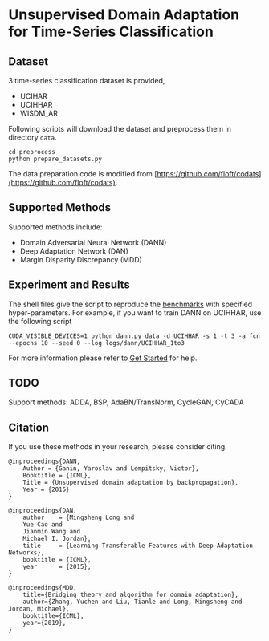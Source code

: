 # Unsupervised Domain Adaptation for Time-Series Classification

## Dataset
3 time-series classification dataset is provided,

- UCIHAR
- UCIHHAR
- WISDM_AR

Following scripts will download the dataset and preprocess them in directory ``data``.

```shell
cd preprocess
python prepare_datasets.py
```

The data preparation code is modified from [https://github.com/floft/codats](https://github.com/floft/codats).

## Supported Methods

Supported methods include:

- Domain Adversarial Neural Network (DANN)
- Deep Adaptation Network (DAN)
- Margin Disparity Discrepancy (MDD)

## Experiment and Results

The shell files give the script to reproduce the [benchmarks](/docs/dalib/benchmarks/unsupervised_da.rst) with specified hyper-parameters.
For example, if you want to train DANN on UCIHHAR, use the following script

```shell script
CUDA_VISIBLE_DEVICES=1 python dann.py data -d UCIHHAR -s 1 -t 3 -a fcn --epochs 10 --seed 0 --log logs/dann/UCIHHAR_1to3
```

For more information please refer to [Get Started](/docs/get_started/quickstart.rst) for help.

## TODO
Support methods: ADDA, BSP, AdaBN/TransNorm, CycleGAN, CyCADA

## Citation
If you use these methods in your research, please consider citing.

```
@inproceedings{DANN,
	Author = {Ganin, Yaroslav and Lempitsky, Victor},
	Booktitle = {ICML},
	Title = {Unsupervised domain adaptation by backpropagation},
	Year = {2015}
}

@inproceedings{DAN,
	author    = {Mingsheng Long and
	Yue Cao and
	Jianmin Wang and
	Michael I. Jordan},
	title     = {Learning Transferable Features with Deep Adaptation Networks},
	booktitle = {ICML},
	year      = {2015},
}

@inproceedings{MDD,
    title={Bridging theory and algorithm for domain adaptation},
    author={Zhang, Yuchen and Liu, Tianle and Long, Mingsheng and Jordan, Michael},
    booktitle={ICML},
    year={2019},
}

```
